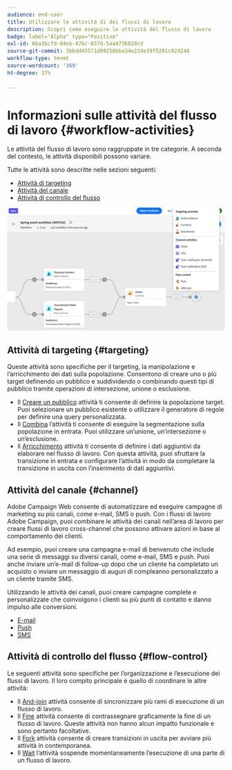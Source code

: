 ```yaml
---
audience: end-user
title: Utilizzare le attività di dei flussi di lavoro
description: Scopri come eseguire le attività del flusso di lavoro
badge: label="Alpha" type="Positive"
exl-id: 6ba3bcfd-84eb-476c-837d-5aa473b820cd
source-git-commit: 3bbdd45571d09258bba34e22de39f5281c02d248
workflow-type: tm+mt
source-wordcount: '369'
ht-degree: 37%

---
```



# Informazioni sulle attività del flusso di lavoro {#workflow-activities}

Le attività del flusso di lavoro sono raggruppate in tre categorie. A seconda del contesto, le attività disponibili possono variare.

Tutte le attività sono descritte nelle sezioni seguenti:

* [Attività di targeting](#targeting)
* [Attività del canale](#channel)
* [Attività di controllo del flusso](#flow-control)

![](../assets/workflow-activities.png)

## Attività di targeting {#targeting}

Queste attività sono specifiche per il targeting, la manipolazione e l’arricchimento dei dati sulla popolazione. Consentono di creare uno o più target definendo un pubblico e suddividendo o combinando questi tipi di pubblico tramite operazioni di intersezione, unione o esclusione.

* Il [Creare un pubblico](build-audience.md) attività ti consente di definire la popolazione target. Puoi selezionare un pubblico esistente o utilizzare il generatore di regole per definire una query personalizzata.
* Il [Combina](combine.md) l’attività ti consente di eseguire la segmentazione sulla popolazione in entrata. Puoi utilizzare un’unione, un’intersezione o un’esclusione.
* Il [Arricchimento](enrichment.md) attività ti consente di definire i dati aggiuntivi da elaborare nel flusso di lavoro. Con questa attività, puoi sfruttare la transizione in entrata e configurare l’attività in modo da completare la transizione in uscita con l’inserimento di dati aggiuntivi.

## Attività del canale {#channel}

Adobe Campaign Web consente di automatizzare ed eseguire campagne di marketing su più canali, come e-mail, SMS o push. Con i flussi di lavoro Adobe Campaign, puoi combinare le attività dei canali nell’area di lavoro per creare flussi di lavoro cross-channel che possono attivare azioni in base al comportamento dei clienti.

Ad esempio, puoi creare una campagna e-mail di benvenuto che include una serie di messaggi su diversi canali, come e-mail, SMS e push. Puoi anche inviare un’e-mail di follow-up dopo che un cliente ha completato un acquisto o inviare un messaggio di auguri di compleanno personalizzato a un cliente tramite SMS.

Utilizzando le attività dei canali, puoi creare campagne complete e personalizzate che coinvolgono i clienti su più punti di contatto e danno impulso alle conversioni.

* [E-mail](email.md)
* [Push](push.md)
* [SMS](sms.md)

## Attività di controllo del flusso {#flow-control}

Le seguenti attività sono specifiche per l’organizzazione e l’esecuzione dei flussi di lavoro. Il loro compito principale è quello di coordinare le altre attività:

* Il [And-join](and-join.md) attività consente di sincronizzare più rami di esecuzione di un flusso di lavoro.
* Il [Fine](end.md) attività consente di contrassegnare graficamente la fine di un flusso di lavoro. Queste attività non hanno alcun impatto funzionale e sono pertanto facoltative.
* Il [Fork](fork.md) attività consente di creare transizioni in uscita per avviare più attività in contemporanea.
* Il [Wait](wait.md) l’attività sospende momentaneamente l’esecuzione di una parte di un flusso di lavoro.

<!--
## Data management activities {#data-management}

overview: what they're used for
which use case you can perform with them

list available activites + short description + ref to section
-->

